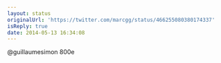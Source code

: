 ```yaml
---
layout: status
originalUrl: 'https://twitter.com/marcgg/status/466255080380174337'
isReply: true
date: 2014-05-13 16:34:08
---
```


@guillaumesimon 800e
